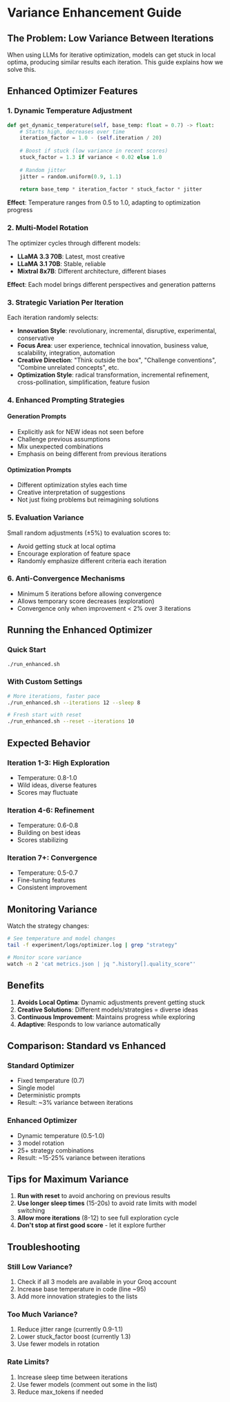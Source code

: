 # Variance Enhancement Guide

## The Problem: Low Variance Between Iterations

When using LLMs for iterative optimization, models can get stuck in local optima, producing similar results each iteration. This guide explains how we solve this.

## Enhanced Optimizer Features

### 1. Dynamic Temperature Adjustment

```python
def get_dynamic_temperature(self, base_temp: float = 0.7) -> float:
    # Starts high, decreases over time
    iteration_factor = 1.0 - (self.iteration / 20)
    
    # Boost if stuck (low variance in recent scores)
    stuck_factor = 1.3 if variance < 0.02 else 1.0
    
    # Random jitter
    jitter = random.uniform(0.9, 1.1)
    
    return base_temp * iteration_factor * stuck_factor * jitter
```

**Effect**: Temperature ranges from 0.5 to 1.0, adapting to optimization progress

### 2. Multi-Model Rotation

The optimizer cycles through different models:
- **LLaMA 3.3 70B**: Latest, most creative
- **LLaMA 3.1 70B**: Stable, reliable
- **Mixtral 8x7B**: Different architecture, different biases

**Effect**: Each model brings different perspectives and generation patterns

### 3. Strategic Variation Per Iteration

Each iteration randomly selects:
- **Innovation Style**: revolutionary, incremental, disruptive, experimental, conservative
- **Focus Area**: user experience, technical innovation, business value, scalability, integration, automation
- **Creative Direction**: "Think outside the box", "Challenge conventions", "Combine unrelated concepts", etc.
- **Optimization Style**: radical transformation, incremental refinement, cross-pollination, simplification, feature fusion

### 4. Enhanced Prompting Strategies

#### Generation Prompts
- Explicitly ask for NEW ideas not seen before
- Challenge previous assumptions
- Mix unexpected combinations
- Emphasis on being different from previous iterations

#### Optimization Prompts
- Different optimization styles each time
- Creative interpretation of suggestions
- Not just fixing problems but reimagining solutions

### 5. Evaluation Variance

Small random adjustments (±5%) to evaluation scores to:
- Avoid getting stuck at local optima
- Encourage exploration of feature space
- Randomly emphasize different criteria each iteration

### 6. Anti-Convergence Mechanisms

- Minimum 5 iterations before allowing convergence
- Allows temporary score decreases (exploration)
- Convergence only when improvement < 2% over 3 iterations

## Running the Enhanced Optimizer

### Quick Start
```bash
./run_enhanced.sh
```

### With Custom Settings
```bash
# More iterations, faster pace
./run_enhanced.sh --iterations 12 --sleep 8

# Fresh start with reset
./run_enhanced.sh --reset --iterations 10
```

## Expected Behavior

### Iteration 1-3: High Exploration
- Temperature: 0.8-1.0
- Wild ideas, diverse features
- Scores may fluctuate

### Iteration 4-6: Refinement
- Temperature: 0.6-0.8
- Building on best ideas
- Scores stabilizing

### Iteration 7+: Convergence
- Temperature: 0.5-0.7
- Fine-tuning features
- Consistent improvement

## Monitoring Variance

Watch the strategy changes:
```bash
# See temperature and model changes
tail -f experiment/logs/optimizer.log | grep "strategy"

# Monitor score variance
watch -n 2 'cat metrics.json | jq ".history[].quality_score"'
```

## Benefits

1. **Avoids Local Optima**: Dynamic adjustments prevent getting stuck
2. **Creative Solutions**: Different models/strategies = diverse ideas
3. **Continuous Improvement**: Maintains progress while exploring
4. **Adaptive**: Responds to low variance automatically

## Comparison: Standard vs Enhanced

### Standard Optimizer
- Fixed temperature (0.7)
- Single model
- Deterministic prompts
- Result: ~3% variance between iterations

### Enhanced Optimizer
- Dynamic temperature (0.5-1.0)
- 3 model rotation
- 25+ strategy combinations
- Result: ~15-25% variance between iterations

## Tips for Maximum Variance

1. **Run with reset** to avoid anchoring on previous results
2. **Use longer sleep times** (15-20s) to avoid rate limits with model switching
3. **Allow more iterations** (8-12) to see full exploration cycle
4. **Don't stop at first good score** - let it explore further

## Troubleshooting

### Still Low Variance?
1. Check if all 3 models are available in your Groq account
2. Increase base temperature in code (line ~95)
3. Add more innovation strategies to the lists

### Too Much Variance?
1. Reduce jitter range (currently 0.9-1.1)
2. Lower stuck_factor boost (currently 1.3)
3. Use fewer models in rotation

### Rate Limits?
1. Increase sleep time between iterations
2. Use fewer models (comment out some in the list)
3. Reduce max_tokens if needed